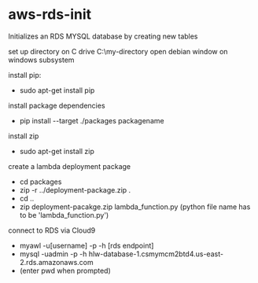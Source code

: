 # aws-rds-init
Initializes an RDS MYSQL database by creating new tables

set up directory on C drive C:\my-directory
open debian window on windows subsystem

install pip:
  - sudo apt-get install pip

install package dependencies
  - pip install --target ./packages packagename

install zip
  - sudo apt-get install zip 

create a lambda deployment package
  - cd packages
  - zip -r ../deployment-package.zip .
  - cd ..
  - zip deployment-pacakge.zip lambda_function.py  (python file name has to be 'lambda_function.py')

connect to RDS via Cloud9
  - myawl -u[username] -p -h [rds endpoint]
  - mysql -uadmin -p -h hlw-database-1.csmymcm2btd4.us-east-2.rds.amazonaws.com
  - (enter pwd when prompted)